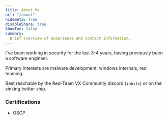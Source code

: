 ```yaml
---
title: About Me
url: "/about"
hidemeta: true
disableShare: true
ShowToc: false
summary:
  Brief overview of experience and contact information.
---
```


I've been working in security for the last 3-4 years, having previously been a software engineer.

Primary interests are malware development, windows internals, red teaming.

Best reachable by the Red-Team VX Community discord (`inbits`) or on the sinking twitter ship.

### Certifications
- OSCP